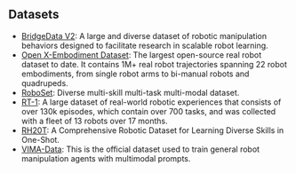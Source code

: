 ## Datasets

- [BridgeData V2](https://rail-berkeley.github.io/bridgedata/): A large and diverse dataset of robotic manipulation behaviors designed to facilitate research in scalable robot learning.
- [Open X-Embodiment Dataset](https://robotics-transformer-x.github.io/): The largest open-source real robot dataset to date. It contains 1M+ real robot trajectories spanning 22 robot embodiments, from single robot arms to bi-manual robots and quadrupeds.
- [RoboSet](https://robopen.github.io/): Diverse multi-skill multi-task multi-modal dataset.
- [RT-1](https://robotics-transformer1.github.io/): A large dataset of real-world robotic experiences that consists of over 130k episodes, which contain over 700 tasks, and was collected with a fleet of 13 robots over 17 months.
- [RH20T](https://rh20t.github.io/): A Comprehensive Robotic Dataset for Learning Diverse Skills in One-Shot.
- [VIMA-Data](https://huggingface.co/datasets/VIMA/VIMA-Data): This is the official dataset used to train general robot manipulation agents with multimodal prompts.